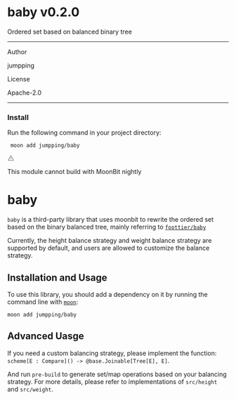 
<div id="mod-info">
    <h1 id="mod-title"> baby <span id="mod-version">v0.2.0</span></h1>
    Ordered set based on balanced binary tree
    <hr/>
    <div id="mod-meta-data">
        <div>
            <p>Author</p>
            <p>jumpping</p>
        </div>
        <div>
            <p>License</p>
            <p>Apache-2.0</p>
        </div>
    </div>
    <hr/>
    <div id="mod-install-info">
        <h3>Install</h3>
        <p>Run the following command in your project directory: </p>
        <pre><code> moon add jumpping/baby </code></pre>
    <div id="build-error"> 
      <svg t="1727332159497" class="icon" viewBox="0 0 1024 1024" version="1.1" xmlns="http://www.w3.org/2000/svg" p-id="5301" width="16" height="16"><path d="M545.718857 130.608762c11.337143 6.265905 20.699429 15.555048 26.989714 26.819048l345.014858 617.667047a68.87619 68.87619 0 0 1-26.989715 93.915429c-10.313143 5.705143-21.942857 8.704-33.718857 8.704H166.985143A69.266286 69.266286 0 0 1 97.52381 808.643048c0-11.751619 2.998857-23.28381 8.752761-33.548191l344.990477-617.642667a69.656381 69.656381 0 0 1 94.451809-26.819047zM512 191.000381L166.985143 808.643048H856.990476L512 191.000381zM546.718476 670.47619v69.071239h-69.461333V670.47619h69.485714z m0-298.374095v252.318476h-69.461333V372.102095h69.485714z" p-id="5302" fill="#707070"></path></svg>
      <div>
        <p id="build-error-title">This module cannot build with MoonBit nightly</p>
      </div>
    </div>
    </div>
</div>



# baby
`baby` is a third-party library that uses moonbit to rewrite the ordered set based on the binary balanced tree, mainly referring to [`fpottier/baby`](https://github.com/fpottier/baby)

Currently, the height balance strategy and weight balance strategy are supported by default, and users are allowed to customize the balance strategy.

## Installation and Usage
To use this library, you should add a dependency on it by running the command line with [`moon`](https://moonbitlang.github.io/moon/zh/):
```shell
moon add jumpping/baby
```

## Advanced Uasge
If you need a custom balancing strategy, please implement the function: `scheme[E : Compare]() -> @base.Joinable[Tree[E], E]`.

And run `pre-build` to generate set/map operations based on your balancing strategy. For more details, please refer to implementations of `src/height` and `src/weight`.
